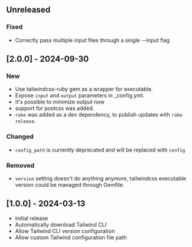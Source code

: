 ## Unreleased
### Fixed
- Correctly pass multiple input files through a single --input flag

## [2.0.0] - 2024-09-30
### New
- Use tailwindcss-ruby gem as a wrapper for executable.
- Expose `input` and `output` parameters in _config.yml.
- It's possible to minimize output now
- support for postcss was added.
- `rake` was added as a dev dependency, to publish updates with `rake release`.

### Changed
- `config_path` is currently deprecated and will be replaced with `config`

### Removed
- `version` setting doesn't do anything anymore, tailwindcss executable version could be managed through Gemfile.

## [1.0.0] - 2024-03-13

- Initial release
- Automatically download Tailwind CLI
- Allow Tailwind CLI version configuration
- Allow custom Tailwind configuration file path

